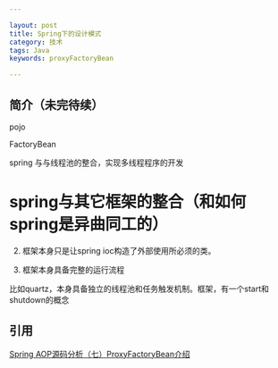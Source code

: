 ```yaml
---

layout: post
title: Spring下的设计模式
category: 技术
tags: Java
keywords: proxyFactoryBean

---
```


## 简介（未完待续）

pojo

FactoryBean 


spring 与与线程池的整合，实现多线程程序的开发

# spring与其它框架的整合（和如何spring是异曲同工的）

2. 框架本身只是让spring ioc构造了外部使用所必须的类。

1. 框架本身具备完整的运行流程

比如quartz，本身具备独立的线程池和任务触发机制。框架，有一个start和shutdown的概念





## 引用

[Spring AOP源码分析（七）ProxyFactoryBean介绍][]

[Spring AOP源码分析（七）ProxyFactoryBean介绍]: http://m.oschina.net/blog/376308